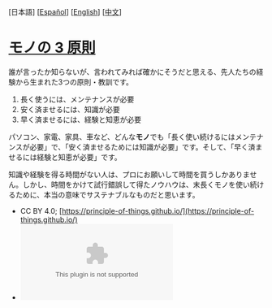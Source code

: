 
[日本語] [[Español](es.md)] [[English](en.md)] [[中文](zh.md)]

# [モノの 3 原則](https://principle-of-things.github.io/)

誰が言ったか知らないが、言われてみれば確かにそうだと思える、先人たちの経験から生まれた3つの原則・教訓です。

1. 長く使うには、メンテナンスが必要
2. 安く済ませるには、知識が必要
3. 早く済ませるには、経験と知恵が必要

パソコン、家電、家具、車など、どんな**モノ**でも「長く使い続けるにはメンテナンスが必要」で、「安く済ませるためには知識が必要」です。そして、「早く済ませるには経験と知恵が必要」です。

知識や経験を得る時間がない人は、プロにお願いして時間を買うしかありません。しかし、時間をかけて試行錯誤して得たノウハウは、末長くモノを使い続けるために、本当の意味でサステナブルなものだと思います。

- CC BY 4.0; [https://principle-of-things.github.io/](https://principle-of-things.github.io/)
- [![GitHub Repo stars](https://img.shields.io/github/stars/principle-of-things/principle-of-things.github.com)](https://github.com/principle-of-things/principle-of-things.github.com)